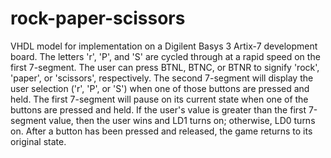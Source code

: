 # rock-paper-scissors
VHDL model for implementation on a Digilent Basys 3 Artix-7 development board. The letters 'r', 'P', and 'S' are cycled through at a rapid speed on the first 7-segment. The user can press BTNL, BTNC, or BTNR to signify 'rock', 'paper', or 'scissors', respectively. The second 7-segment will display the user selection ('r', 'P', or 'S') when one of those buttons are pressed and held. The first 7-segment will pause on its current state when one of the buttons are pressed and held. If the user's value is greater than the first 7-segment value, then the user wins and LD1 turns on; otherwise, LD0 turns on. After a button has been pressed and released, the game returns to its original state.
